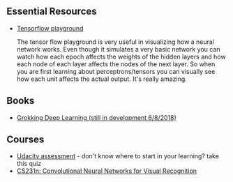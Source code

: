## Essential Resources 

- [Tensorflow playground](http://playground.tensorflow.org/)

   The tensor flow playground is very useful in visualizing how a neural network works.  Even though it simulates a very basic network you can watch how each epoch affects the weights of the hidden layers and how each node of each layer affects the nodes of the next layer.  So when you are first learning about perceptrons/tensors you can visually see how each unit affects the actual output.  It's really amazing.


## Books
- [Grokking Deep Learning (still in development 6/8/2018)](https://www.manning.com/books/grokking-deep-learning)

## Courses

- [Udacity assessment](https://admissions.udacity.com/assess) - don't know where to start in your learning? take this quiz
- [CS231n: Convolutional Neural Networks for Visual Recognition](http://cs231n.stanford.edu/)
